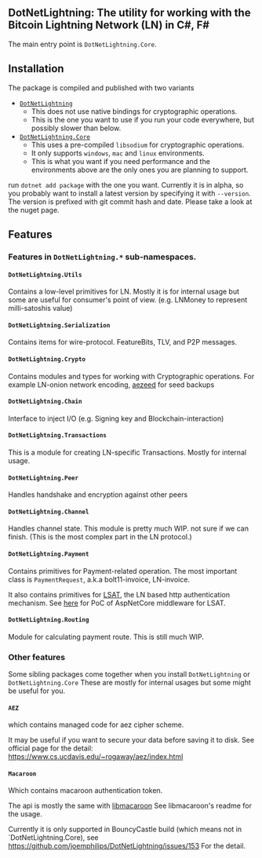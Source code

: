 ## DotNetLightning: The utility for working with the Bitcoin Lightning Network (LN) in C#, F#

The main entry point is `DotNetLightning.Core`.

## Installation

The package is compiled and published with two variants

* [`DotNetLightning`](https://www.nuget.org/packages/DotNetLightning/)
  * This does not use native bindings for cryptographic operations.
  * This is the one you want to use if you run your code everywhere, but possibly slower than below.
* [`DotNetLightning.Core`](https://www.nuget.org/packages/DotNetLightning.Core/)
  * This uses a pre-compiled `libsodium` for cryptographic operations.
  * It only supports `windows`, `mac` and `linux` environments.
  * This is what you want if you need performance and the environments above are the only ones you are planning to support.

run `dotnet add package` with the one you want.
Currently it is in alpha, so you probably want to install a latest version by specifying it with `--version`.
The version is prefixed with git commit hash and date. Please take a look at the nuget page.

## Features

### Features in `DotNetLightning.*` sub-namespaces.

#### `DotNetLightning.Utils`

Contains a low-level primitives for LN.
Mostly it is for internal usage but some are useful for consumer's point of view.
(e.g. LNMoney to represent milli-satoshis value)

#### `DotNetLightning.Serialization`

Contains items for wire-protocol. FeatureBits, TLV, and P2P messages.

#### `DotNetLightning.Crypto`

Contains modules and types for working with Cryptographic operations.
For example LN-onion network encoding, [aezeed](https://github.com/lightningnetwork/lnd/tree/master/aezeed) for seed
backups

#### `DotNetLightning.Chain`

Interface to inject I/O (e.g. Signing key and Blockchain-interaction)

#### `DotNetLightning.Transactions`

This is a module for creating LN-specific Transactions. Mostly for internal usage.

#### `DotNetLightning.Peer`

Handles handshake and encryption against other peers

####  `DotNetLightning.Channel`

Handles channel state.
This module is pretty much WIP. not sure if we can finish. (This is the most complex part in the LN protocol.)

#### `DotNetLightning.Payment`

Contains primitives for Payment-related operation. The most important class is `PaymentRequest`,
a.k.a bolt11-invoice, LN-invoice.

It also contains primitives for [LSAT](https://github.com/lightninglabs/LSATI), the LN based http authentication mechanism.
See [here](https://github.com/joemphilips/LSATAuthentication) for PoC of AspNetCore middleware for LSAT.

#### `DotNetLightning.Routing`

Module for calculating payment route. This is still much WIP.

### Other features

Some sibling packages come together when you install `DotNetLightning` or `DotNetLightning.Core`
These are mostly for internal usages but some might be useful for you.

#### `AEZ`

which contains managed code for aez cipher scheme.

It may be useful if you want to secure your data before saving it to disk.
See official page for the detail: https://www.cs.ucdavis.edu/~rogaway/aez/index.html

#### `Macaroon`

Which contains macaroon authentication token.

The api is mostly the same with [libmacaroon](https://github.com/rescrv/libmacaroons) See libmacaroon's readme for the
usage.

Currently it is only supported in BouncyCastle build (which means not in `DotNetLightning.Core),
see https://github.com/joemphilips/DotNetLightning/issues/153 For the detail.

